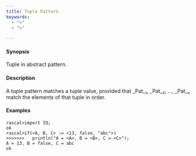 ```yaml
---
title: Tuple Pattern
keywords:
  - "<"
  - ">"

---
```


#### Synopsis

Tuple in abstract pattern.

#### Description

A tuple pattern matches a tuple value, provided that _Pat_₁, _Pat_₂, ..., _Pat_ₙ  match the elements of that tuple in order.

#### Examples


```rascal-shell 
rascal>import IO;
ok
rascal>if(<A, B, C> := <13, false, "abc">)
>>>>>>>   println("A = <A>, B = <B>, C = <C>");
A = 13, B = false, C = abc
ok
```


